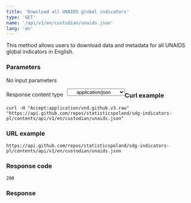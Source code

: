 ```yaml
---
title: 'Download all UNAIDS global indicators'
type: 'GET'
name: '/api/v1/en/custodian/unaids.json'
lang: 'en'
---
```


This method allows users to download data and metadata for all UNAIDS global indicators in English.

### Parameters

<p>No input parameters</p>

<p style='float:left;margin-top: 7px;'>Response content type</p>
<select style='float:left;padding: 0px 15px;width: 155px;margin-left: 10px;text-align-last: center;'>
  <option>application/json</option>
</select>

<div id='example1'>

<h3 id="przykładowy-curl">Curl example</h3>

<p><code class="highlighter-rouge">curl -H "Accept:application/vnd.github.v3.raw" "https://api.github.com/repos/statisticspoland/sdg-indicators-pl/contents/api/v1/en/custodian/unaids.json"</code></p>

<h3 id="przykładowy-url">URL example</h3>

<p><code class="highlighter-rouge">https://api.github.com/repos/statisticspoland/sdg-indicators-pl/contents/api/v1/en/custodian/unaids.json</code></p>

<h3 id="przykładowy-kod-odpowiedzi">Response code</h3>

<p><code class="highlighter-rouge">200</code></p>

<h3 id="przykładowa-odpowiedź">Response</h3>

<p><code class="highlighter-rouge" id="show-data-en-unaids">
</code></p>

</div>

<script>

$.getJSON('http://sdg.gov.pl/api/v1/en/custodian/unaids.json', function(data) {
    $('#show-data-en-unaids').html(JSON.stringify(data, null, 2));
});

</script>

